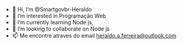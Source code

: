 - 👋 Hi, I’m @Smartgovbr-Heraldo
- 👀 I’m interested in  Programação  Web
- 🌱 I’m currently learning  Node js, 
- 💞️ I’m looking to collaborate on  Node js
- 📫  Me encontre atraves do email heraldo.a.ferreira@outlook.com

<!---
Smartgovbr-Heraldo/Smartgovbr-Heraldo is a ✨ special ✨ repository because its `README.md` (this file) appears on your GitHub profile.
You can click the Preview link to take a look at your changes.
--->

